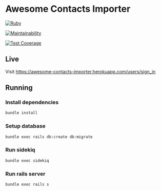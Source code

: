 # Awesome Contacts Importer

[![Ruby](https://github.com/iagopiimenta/awesome-contacts-importer/actions/workflows/ruby.yml/badge.svg)](https://github.com/iagopiimenta/awesome-contacts-importer/actions/workflows/ruby.yml)

[![Maintainability](https://api.codeclimate.com/v1/badges/0474d1e37cc1f4e5a931/maintainability)](https://codeclimate.com/github/iagopiimenta/awesome-contacts-importer/maintainability)

[![Test Coverage](https://api.codeclimate.com/v1/badges/0474d1e37cc1f4e5a931/test_coverage)](https://codeclimate.com/github/iagopiimenta/awesome-contacts-importer/test_coverage)

## Live

Visit https://awesome-contacts-importer.herokuapp.com/users/sign_in

## Running

### Install dependencies

```bash
bundle install
```

### Setup database

```bash
bundle exec rails db:create db:migrate
```

### Run sidekiq

```bash
bundle exec sidekiq
```

### Run rails server

```bash
bundle exec rails s
```
